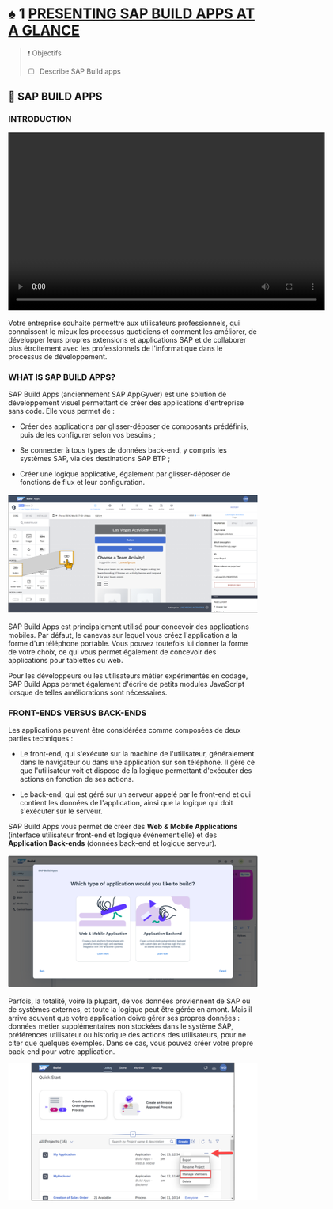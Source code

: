 # ♠ 1 [PRESENTING SAP BUILD APPS AT A GLANCE](https://learning.sap.com/learning-journeys/compose-and-automate-with-sap-build-the-no-code-way/presenting-sap-build-apps-at-a-glance)

> :exclamation: Objectifs
>
> - [ ] Describe SAP Build apps

## :closed_book: SAP BUILD APPS

### INTRODUCTION

<video width="640" height="360" controls>
  <source src="./RESSOURCES/Presenting SAP Build Apps at a Glance.mp4" type="video/mp4">
  Votre navigateur ne supporte pas la vidéo.
</video>

Votre entreprise souhaite permettre aux utilisateurs professionnels, qui connaissent le mieux les processus quotidiens et comment les améliorer, de développer leurs propres extensions et applications SAP et de collaborer plus étroitement avec les professionnels de l'informatique dans le processus de développement.

### WHAT IS SAP BUILD APPS?

SAP Build Apps (anciennement SAP AppGyver) est une solution de développement visuel permettant de créer des applications d'entreprise sans code. Elle vous permet de :

- Créer des applications par glisser-déposer de composants prédéfinis, puis de les configurer selon vos besoins ;

- Se connecter à tous types de données back-end, y compris les systèmes SAP, via des destinations SAP BTP ;

- Créer une logique applicative, également par glisser-déposer de fonctions de flux et leur configuration.

![](./RESSOURCES/BTP110_01_U2L1_001.png)

SAP Build Apps est principalement utilisé pour concevoir des applications mobiles. Par défaut, le canevas sur lequel vous créez l'application a la forme d'un téléphone portable. Vous pouvez toutefois lui donner la forme de votre choix, ce qui vous permet également de concevoir des applications pour tablettes ou web.

Pour les développeurs ou les utilisateurs métier expérimentés en codage, SAP Build Apps permet également d'écrire de petits modules JavaScript lorsque de telles améliorations sont nécessaires.

### FRONT-ENDS VERSUS BACK-ENDS

Les applications peuvent être considérées comme composées de deux parties techniques :

- Le front-end, qui s'exécute sur la machine de l'utilisateur, généralement dans le navigateur ou dans une application sur son téléphone. Il gère ce que l'utilisateur voit et dispose de la logique permettant d'exécuter des actions en fonction de ses actions.

- Le back-end, qui est géré sur un serveur appelé par le front-end et qui contient les données de l'application, ainsi que la logique qui doit s'exécuter sur le serveur.

SAP Build Apps vous permet de créer des **Web & Mobile Applications** (interface utilisateur front-end et logique événementielle) et des **Application Back-ends** (données back-end et logique serveur).

![](./RESSOURCES/BTP110_01_U2L1_002.png)

Parfois, la totalité, voire la plupart, de vos données proviennent de SAP ou de systèmes externes, et toute la logique peut être gérée en amont. Mais il arrive souvent que votre application doive gérer ses propres données : données métier supplémentaires non stockées dans le système SAP, préférences utilisateur ou historique des actions des utilisateurs, pour ne citer que quelques exemples. Dans ce cas, vous pouvez créer votre propre back-end pour votre application.

![](./RESSOURCES/BTP110_01_U2L1_003.png)
